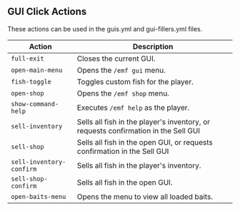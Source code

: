 ## GUI Click Actions

These actions can be used in the guis.yml and gui-fillers.yml files. 

| Action                   | Description                                                                        |
|--------------------------|------------------------------------------------------------------------------------|
| `full-exit`              | Closes the current GUI.                                                            |
| `open-main-menu`         | Opens the `/emf gui` menu.                                                         |
| `fish-toggle`            | Toggles custom fish for the player.                                                |
| `open-shop`              | Opens the `/emf shop` menu.                                                        |
| `show-command-help`      | Executes `/emf help` as the player.                                                |
| `sell-inventory`         | Sells all fish in the player's inventory, or requests confirmation in the Sell GUI |
| `sell-shop`              | Sells all fish in the open GUI, or requests confirmation in the Sell GUI           |
| `sell-inventory-confirm` | Sells all fish in the player's inventory.                                          |
| `sell-shop-confirm`      | Sells all fish in the open GUI.                                                    |
| `open-baits-menu`        | Opens the menu to view all loaded baits.                                           |